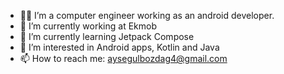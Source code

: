 

- 👩‍💻 I’m a computer engineer working as an android developer.
- 🔭 I’m currently working at Ekmob
- 🌱 I’m currently learning Jetpack Compose
- 👀 I’m interested in Android apps, Kotlin and Java
- 📫 How to reach me: aysegulbozdag4@gmail.com


